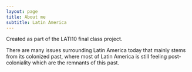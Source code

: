 ```yaml
---
layout: page
title: About me
subtitle: Latin America
---
```


Created as part of the LATI10 final class project.

There are many issues surrounding Latin America today that mainly stems from its colonized past, where most of Latin America is still feeling post-coloniality which are the remnants of this past.
